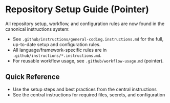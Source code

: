 <!-- file: .github/repository-setup.md -->
<!-- version: 2.0.0 -->
<!-- guid: 4e1f7b2c-8d5e-9f4e-1f7b-2c8d4e1f7b2c -->

# Repository Setup Guide (Pointer)

All repository setup, workflow, and configuration rules are now found in the canonical instructions system:

- See `.github/instructions/general-coding.instructions.md` for the full, up-to-date setup and configuration rules.
- All language/framework-specific rules are in `.github/instructions/*.instructions.md`.
- For reusable workflow usage, see `.github/workflow-usage.md` (pointer).

## Quick Reference

- Use the setup steps and best practices from the central instructions
- See the central instructions for required files, secrets, and configuration
